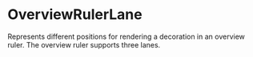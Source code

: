 # OverviewRulerLane

Represents different positions for rendering a decoration in an overview ruler. The overview ruler supports three lanes.

